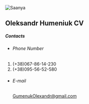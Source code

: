 ![Saanya](https://github.com/StarKitt/rsschool-cv/assets/61935323/42f7614d-7949-45d7-aee6-198b507e61ae)

 ## Oleksandr Humeniuk CV

 ##### Contacts
* ###### Phone Number 
1. (+38)067-86-14-230 
2. (+38)095-56-52-580
* ###### E-mail 
   GumenukOlexandr@gmail.com
